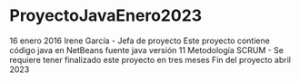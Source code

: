 # ProyectoJavaEnero2023
16 enero 2016 
Irene García - Jefa de proyecto 
Este proyecto contiene código java en NetBeans
fuente java versión 11 
Metodología SCRUM - Se requiere tener finalizado este proyecto en tres meses
Fin del proyecto abril 2023
